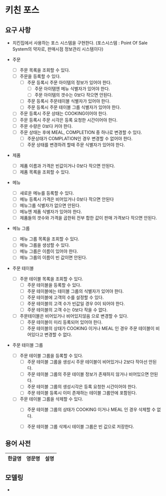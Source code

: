 # 키친 포스

## 요구 사항
- 치킨집에서 사용하는 포스 시스템을 구현한다.
(포스시스템 : Point Of Sale System의 약자로, 판매시점 정보관리 시스템이다)

- 주문
    - [ ] 주문 목록을 조회할 수 있다.
    - [ ] 주문을 등록할 수 있다.
        - [ ] 주문 등록시 주문 아이템의 정보가 있어야 한다.
            - [ ] 주문 아이템엔 메뉴 식별자가 있어야 한다.
            - [ ] 주문 아이템의 갯수는 0보다 작으면 안된다.
        - [ ] 주문 등록시 주문테이블 식별자가 있어야 한다.
        - [ ] 주문 등록시 주문 테이블 그룹 식별자가 있어야 한다.
    - [ ] 주문 등록시 주문 상태는 COOKING이어야 한다.
    - [ ] 주문 등록시 주문 시각은 등록 요청한 시간이어야 한다.
    - [ ] 주문 수량은 0보다 커야 한다.
    - [ ] 주문 상태는 후에 MEAL, COMPLETION 중 하나로 변경할 수 있다.
        - [ ] 주문상태가 COMPLATION인 경우 변경할 수 없어야 한다.
        - [ ] 주문 상태를 변경하려 할때 주문 식별자가 있어야 한다.

- 제품
    - [ ] 제품 이름과 가격은 빈값이거나 0보다 작으면 안된다.
    - [ ] 제품 목록을 조회할 수 있다.

- 메뉴
    - [ ] 새로운 메뉴를 등록할 수 있다.
    - [ ] 메뉴 등록시 가격은 비어있거나 0보다 작으면 안된다
    - [ ] 메뉴그룹 식별자가 없으면 안된다.
    - [ ] 메뉴엔 제품 식별자가 있어야 한다.
    - [ ] 제품들의 갯수와 가격을 곱한뒤 전부 합한 값이 판매 가격보다 작으면 안된다. 

- 메뉴 그룹
    - [ ] 메뉴 그룹 목록을 조회할 수 있다.
    - [ ] 메뉴 그룹을 생성할 수 있다.
    - [ ] 메뉴 그룹은 이름이 있어야 한다.
    - [ ] 메뉴 그룹의 이름이 빈 값이면 안된다.

- 주문 테이블
    - [ ] 주문 테이블 목록을 조회할 수 있다.
        - [ ] 주문 테이블을 등록할 수 있다.
        - [ ] 주문 테이블에는 테이블 그룹의 식별자가 있어야 한다.
        - [ ] 주문 테이블에 고객의 수를 설정할 수 있다.
        - [ ] 주문 테이블의 고객 수가 빈값일 경우 0이 되어야 한다.
        - [ ] 주문 테이블의 고객 수는 0보다 작을 수 없다.
    - [ ] 주문테이블은 비어있거나 비어있지않음 으로 변경할 수 있다.
        - [ ] 주문 테이블이 미리 등록되어 있어야 한다. 
        - [ ] 주문 테이블의 상태가 COOKING 이거나 MEAL 인 경우 주문 테이블이 비어있다고 변경할 수 없다.

- 주문 테이블 그룹
    - [ ] 주문 테이블 그룹을 등록할 수 있다.
        - [ ] 주문 테이블 그룹을 생성시 주문 테이블이 비어있거나 2보다 작아선 안된다.
        - [ ] 주문 테이블 그룹의 주문 테이블 정보가 존재하지 않거나 비어있으면 안된다.
        - [ ] 주문 테이블 그룹의 생성시각은 등록 요청한 시간이어야 한다.
        - [ ] 주문 테이블 등록시 이미 존재하는 테이블 그룹안에 포함된다. 
    - [ ] 주문 테이블 그룹을 삭제할 수 있다. 
        - [ ] 주문 테이블 그룹의 상태가 COOKING 이거나 MEAL 인 경우 삭제할 수 없다.
        - [ ] 주문 테이블 그룹 삭제시 테이블 그룹은 빈 값으로 저장한다.


## 용어 사전

| 한글명 | 영문명 | 설명 |
| --- | --- | --- |

## 모델링

- 
